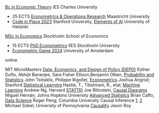 
[Bc in Economic Theory](https://ies.fsv.cuni.cz/en/institute/about-us/my-url) IES Charles University
 - 25 ECTS [Econometrics & Operations Research](https://curriculum.maastrichtuniversity.nl/education/bachelor/bachelor-econometrics-and-operations-research) Maastricht University
 - [Code in Place 2023](https://codeinplace.stanford.edu/cip3/certificate/1bcm36) Stanford University, [Elements of AI](https://certificates.mooc.fi/validate/wspeomm2ier) University of Helsinki

[MSc in Economics](https://www.hhs.se/en/education/msc/mecon/) Stockholm School of Economics
 - 15 ECTS [PhD Econometrics](https://www.su.se/institute-for-international-economic-studies/) IIES Stockholm University
 - [Econometric Game 2024](https://wceconometrics.com/) University of Amsterdam


online

  MIT MicroMasters [Data, Economics, and Design of Policy (DEPD)](https://micromasters.mit.edu/dedp/) Esther Duflo, Abhijit Banerjee, Sara Fisher Ellison,Benjamin Olken, [Probability and Statistics](https://micromasters.mit.edu/ds/) John Tsitsiklis, Philippe Rigollet, [Econometrics](https://mru.org/mastering-econometrics-joshua-angrist) Joshua Angrist; Stanford [Statistical Learning](https://www.statlearning.com/online-courses) Hastie, T., Tibshirani, R., etal; [Machine Learning](https://www.coursera.org/account/accomplishments/specialization/T3Y6ZZBX5LHU?utm_source=link&utm_medium=certificate&utm_content=cert_image&utm_campaign=sharing_cta&utm_product=s12n) Andrew Ng, Harvard [STAT110](https://projects.iq.harvard.edu/stat110/home) Joe Blitzstein, [Causal Diagrams](https://www.harvardonline.harvard.edu/course/causal-diagrams-draw-your-assumptions-your-conclusions) Miguel Hernán; Johns Hopkins University [Advanced Statistics](https://coursera.org/share/f7096b8e73d14001bdfdc59b547cb13e) Brian Caffo, [Data Science](https://coursera.org/share/e7b63d98d00917a1cb08d621e6447881) Roger Peng; Columbia University Causal Inference [1](https://coursera.org/share/d13550a346c386cbe4e7031229da8b85), [2](https://coursera.org/share/d13550a346c386cbe4e7031229da8b85) Michael Sobel; University of Pennsylvania [Causality](https://coursera.org/share/b7ff2f515ab40d5f9f9ec54819c04de2) Jason Roy

